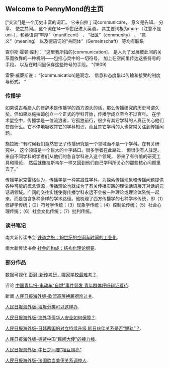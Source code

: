 ## Welcome to PennyMond的主页

[“交流”]是一个历史丰富的词汇。 它来自拉丁词communicare， 意义是告知、 分享、 使之共同。 这个词在14—15世纪进入英语， 其主要词根为mun-（注意不是uni-），和英语词“丰厚”（munificent） 、 “社区”（community） 、 “意义”（meaning） 以及德语词的“共同体”（Gemeinschaft） 等均有联系

查尔斯·霍顿·库利： “这里我所指的[communication]， 是人为了发展彼此间的关系而依靠的一种机制——包括心灵中的一切符号， 加上在空间里传达这些符号的手段， 以及在时间里保存这些符号的手段。 ”(1909)

雷蒙·威廉斯说： “[communication]是观念、 信息和态度借以传输和接受的制度与形式。 ”

### 传播学

如果说古希腊人的修辞术是传播学的西方源头的话，那么传播研究的历史可谓久矣。但如果以施拉姆创立一个正式的学科开始，传播学成立至今不过百年。
在学术星空中，传播学是一位流浪者，它孤独前行，很少有其它学科的人真正关心他们在做什么。它不停地吸收其它的学科知识，而且其它学科的人也常常关注到传播问题。

施拉姆: “有时候我们竟然忘记了传播研究是一个领域而不是一个学科。在有关研究中， 这个领域是一个巨大的十字路口。很多学者在此路过， 但很少有人驻足。来自不同学科的学者们从他们的各自学科进入这个领域， 带来了有价值的研究工具和理论， 然后就像拉斯韦尔一样又回到他们自己学科所关心的那些核心问题里去了。”

传播学家克雷格认为，传播学是一种实践性学科，为探索传播现象和传播问题提供各种可能的概念资源，传播理论也就成为了有关传播实践的理论话语展开对话的元话语领域。广阔的交往实践使得传播学科永远不会被一种理论或理论体系统一起来，而是包含多种多样的学术路径。他梳理了西方传播学的七种学术传统，即（1）修辞学传统；（2）符号学传统；（3）现象学传统；（4）控制论传统；（5）社会心理传统；（6）社会文化传统；（7）批判传统。


### 读书笔记
南大新传读书会 [铁道之旅：19世纪的空间与时间的工业化](https://mp.weixin.qq.com/s/6auC5NovA0MIJV8K7mc78w).

南大新传读书会 [社会的构成：结构化理论纲要](https://mp.weixin.qq.com/s/mMRspKMqteMxnvR7IYuwHg).

### 部分作品
数据可视化 [澎湃-新传考研，哪家学校最难考？](https://m.thepaper.cn/newsDetail_forward_3396485).

评论 [中国青年报-电动车“自燃”事件频发 青年群体呼吁辩证看待](http://zqb.cyol.com/html/2019-06/27/nw.D110000zgqnb_20190627_1-09.htm).

新闻 [人民日报海外版-欧盟高层换届艰难过关](http://paper.people.com.cn/rmrbhwb/html/2019-07/11/content_1935428.htm).

[人民日报海外版-垃圾分类可以这样办](http://paper.people.com.cn/rmrbhwb/html/2019-07/22/content_1937219.htm).

[人民日报海外版-海外华侨华人安全如何保障？](http://paper.people.com.cn/rmrbhwb/html/2019-07/26/content_1938097.htm).

[人民日报海外版-日韩两国的对立持续升级 韩日伙伴关系是否“脱轨”？](http://japan.people.com.cn/n1/2019/0808/c35421-31284077.html).

[人民日报海外版-握紧中国“民间大使”的接力棒](http://politics.people.com.cn/n1/2019/0821/c1001-31307844.html).

[人民日报海外版-中日之间要“相互照亮”](http://world.people.com.cn/n1/2019/0822/c1002-31309490.html).

[人民日报海外版-法国欲当美伊关系调停人](http://world.people.com.cn/n1/2019/0831/c1002-31329093.html).





